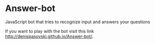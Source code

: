 Answer-bot
==========

JavaScript bot that tries to recognize input and answers your questions

If you want to play with the bot visit this link http://denispasovski.github.io/Answer-bot/.
